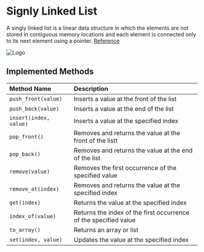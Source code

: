
# Signly Linked List

A singly linked list is a linear data structure in which the elements are not stored in contiguous memory locations and each element is connected only to its next element using a pointer.
[Reference](https://www.geeksforgeeks.org/data-structures/linked-list/singly-linked-list/)


![Logo](https://media.geeksforgeeks.org/wp-content/uploads/20220816144425/LLdrawio.png)


## Implemented Methods

| Method Name           |  Description                                                      |
| :-------------------- |  :--------------------------------------------------------------- |
| `push_front(value)`   | Inserts a value at the front of the list                          |
| `push_back(value)`    | Inserts a value at the end of the list                            |
| `insert(index, value)`| Inserts a value at the specified index                            |
| `pop_front()`         | Removes and returns the value at the front of the listt           |
| `pop_back()`          | Removes and returns the value at the end of the list              |
| `remove(value)`       | Removes the first occurrence of the specified value               |
| `remove_at(index)`    | Removes and returns the value at the specified index              |
| `get(index)`          | Returns the value at the specified index                          |
| `index_of(value)`     | Returns the index of the first occurrence of the specified value  |
| `to_array()`          | Returns an array or list                                          |
| `set(index, value)`   | Updates the value at the specified index                          |

